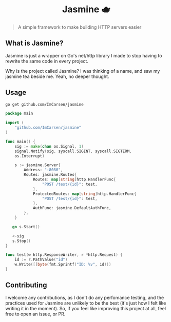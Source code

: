 <h1 align="center">Jasmine 🫖</h1>

> A simple framework to make building HTTP servers easier

## What is Jasmine?

Jasmine is just a wrapper on Go's net/http library I made to stop having to rewrite the same code in every project.

Why is the project called Jasmine?
I was thinking of a name, and saw my jasmine tea beside me. Yeah, no deeper thought.

## Usage

```sh
go get github.com/ImCarsen/jasmine
```

```Go
package main

import (
    "github.com/ImCarsen/jasmine"
)

func main() {
    sig := make(chan os.Signal, 1)
    signal.Notify(sig, syscall.SIGINT, syscall.SIGTERM,
    os.Interrupt)

    s := jasmine.Server{
        Address: ":8080",
        Routes: jasmine.Routes{
            Routes: map[string]http.HandlerFunc{
                "POST /test/{id}": test,
            },
            ProtectedRoutes: map[string]http.HandlerFunc{
                "POST /test/{id}": test,
            },
            AuthFunc: jasmine.DefaultAuthFunc,
        },
    } 

   go s.Start()

   <-sig
   s.Stop()
}

func test(w http.ResponseWriter, r *http.Request) {
	id := r.PathValue("id")
	w.Write([]byte(fmt.Sprintf("ID: %v", id)))
}
```

## Contributing

I welcome any contributions, as I don't do any perfomance testing, and the practices used for Jasmine are unlikely to be the best (it's just how I felt like writing it in the moment). So, if you feel like improving this project at all, feel free to open an issue, or PR.
